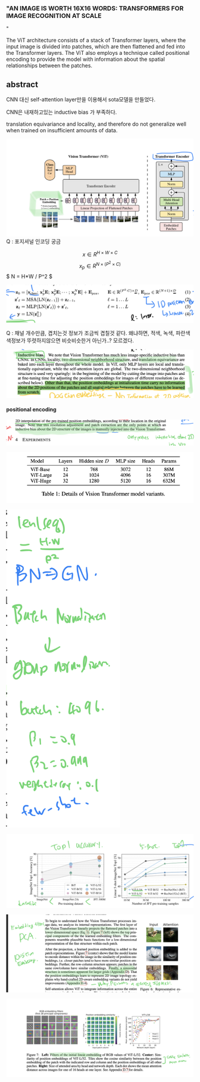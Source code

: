 ### "AN IMAGE IS WORTH 16X16 WORDS: TRANSFORMERS FOR IMAGE RECOGNITION AT SCALE
"

The ViT architecture consists of a stack of Transformer layers, where the input image is divided into patches, which are then flattened and fed into the Transformer layers. The ViT also employs a technique called positional encoding to provide the model with information about the spatial relationships between the patches.


## abstract 

CNN 대신 self-attention layer만을 이용해서 sota모델을 만들었다.

CNN은 내재하고있는 inductive bias 가 부족하다.

translation equivariance and locality, and therefore do not generalize well when trained on insufficient amounts of data.


![Alt text](image.png)
Q : 포지셔널 인코딩 궁금

$$ 
x \in R^{H \times W \times C}
$$
$$
x_p \in R^{N \times (P^2 \times C)}
$$
$ N = H*W / P^2 $

![Alt text](image-1.png)

Q : 채널 개수만큼, 겹치는것 정보가 조금씩 겹칠것 같다. 왜냐하면, 적색, 녹색, 파란색 색정보가 뚜렷하지않으면 비슷비슷한거 아닌가..? 모르겠다.


![Alt text](image-2.png)

#### positional encoding
![Alt text](image-3.png)

![Alt text](image-4.png)

![Alt text](image-5.png)

![Alt text](image-6.png)



![Alt text](image-7.png)

![Alt text](image-8.png)